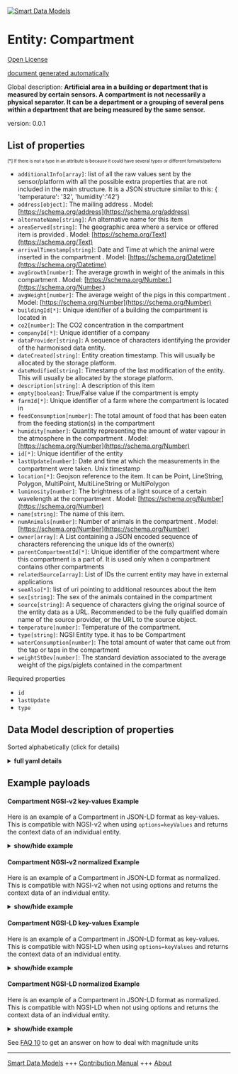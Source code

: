 <!-- 10-Header -->  
[![Smart Data Models](https://smartdatamodels.org/wp-content/uploads/2022/01/SmartDataModels_logo.png "Logo")](https://smartdatamodels.org)  
Entity: Compartment  
===================<!-- /10-Header -->  
<!-- 15-License -->  
[Open License](https://github.com/smart-data-models//dataModel.Agrifood/blob/master/Compartment/LICENSE.md)  
[document generated automatically](https://docs.google.com/presentation/d/e/2PACX-1vTs-Ng5dIAwkg91oTTUdt8ua7woBXhPnwavZ0FxgR8BsAI_Ek3C5q97Nd94HS8KhP-r_quD4H0fgyt3/pub?start=false&loop=false&delayms=3000#slide=id.gb715ace035_0_60)  
<!-- /15-License -->  
<!-- 20-Description -->  
Global description: **Artificial area in a building or department that is measured by certain sensors. A compartment is not necessarily a physical separator. It can be a department or a grouping of several pens within a department that are being measured by the same sensor.**  
version: 0.0.1  
<!-- /20-Description -->  
<!-- 30-PropertiesList -->  

## List of properties  

<sup><sub>[*] If there is not a type in an attribute is because it could have several types or different formats/patterns</sub></sup>  
- `additionalInfo[array]`: list of all the raw values sent by the sensor/platform with all the possible extra properties that are not included in the main structure. It is a JSON structure similar to this: { 'temperature': '32', 'humidity':'42'}  - `address[object]`: The mailing address  . Model: [https://schema.org/address](https://schema.org/address)- `alternateName[string]`: An alternative name for this item  - `areaServed[string]`: The geographic area where a service or offered item is provided  . Model: [https://schema.org/Text](https://schema.org/Text)- `arrivalTimestamp[string]`: Date and Time at which the animal were inserted in the compartment  . Model: [https://schema.org/Datetime](https://schema.org/Datetime)- `avgGrowth[number]`: The average growth in weight of the animals in this compartment  . Model: [https://schema.org/Number.](https://schema.org/Number.)- `avgWeight[number]`: The average weight of the pigs in this compartment  . Model: [https://schema.org/Number](https://schema.org/Number)- `buildingId[*]`: Unique identifier of a building the compartment is located in  - `co2[number]`: The CO2 concentration in the compartment  - `companyId[*]`: Unique identifier of a company  - `dataProvider[string]`: A sequence of characters identifying the provider of the harmonised data entity.  - `dateCreated[string]`: Entity creation timestamp. This will usually be allocated by the storage platform.  - `dateModified[string]`: Timestamp of the last modification of the entity. This will usually be allocated by the storage platform.  - `description[string]`: A description of this item  - `empty[boolean]`: True/False value if the compartment is empty  - `farmId[*]`: Unique identifier of a farm where the compartment is located in  - `feedConsumption[number]`: The total amount of food that has been eaten from the feeding station(s) in the compartment  - `humidity[number]`: Quantity representing the amount of water vapour in the atmosphere in the compartment  . Model: [https://schema.org/Number](https://schema.org/Number)- `id[*]`: Unique identifier of the entity  - `lastUpdate[number]`: Date and time at which the measurements in the compartment were taken. Unix timestamp  - `location[*]`: Geojson reference to the item. It can be Point, LineString, Polygon, MultiPoint, MultiLineString or MultiPolygon  - `luminosity[number]`: The brightness of a light source of a certain wavelength at the compartment  . Model: [https://schema.org/Number](https://schema.org/Number)- `name[string]`: The name of this item.  - `numAnimals[number]`: Number of animals in the compartment  . Model: [https://schema.org/Number](https://schema.org/Number)- `owner[array]`: A List containing a JSON encoded sequence of characters referencing the unique Ids of the owner(s)  - `parentCompartmentId[*]`: Unique identifier of the  compartment where this compartment is a part of. It is used only when a compartment contains other compartments  - `relatedSource[array]`: List of IDs the current entity may have in external applications  - `seeAlso[*]`: list of uri pointing to additional resources about the item  - `sex[string]`: The sex of the animals contained in the compartment  - `source[string]`: A sequence of characters giving the original source of the entity data as a URL. Recommended to be the fully qualified domain name of the source provider, or the URL to the source object.  - `temperature[number]`: Temperature of the compartment.  - `type[string]`: NGSI Entity type. it has to be Compartment  - `waterConsumption[number]`: The total amount of water that came out from the tap or taps in the compartment  - `weightStDev[number]`: The standard deviation associated to the average weight of the pigs/piglets contained in the compartment  <!-- /30-PropertiesList -->  
<!-- 35-RequiredProperties -->  
Required properties  
- `id`  - `lastUpdate`  - `type`  <!-- /35-RequiredProperties -->  
<!-- 40-RequiredProperties -->  
<!-- /40-RequiredProperties -->  
<!-- 50-DataModelHeader -->  
## Data Model description of properties  
Sorted alphabetically (click for details)  
<!-- /50-DataModelHeader -->  
<!-- 60-ModelYaml -->  
<details><summary><strong>full yaml details</strong></summary>    
```yaml  
Compartment:    
  description: 'Artificial area in a building or department that is measured by certain sensors. A compartment is not necessarily a physical separator. It can be a department or a grouping of several pens within a department that are being measured by the same sensor.'    
  properties:    
    additionalInfo:    
      description: 'list of all the raw values sent by the sensor/platform with all the possible extra properties that are not included in the main structure. It is a JSON structure similar to this: { ''temperature'': ''32'', ''humidity'':''42''}'    
      items:    
        properties:    
          parameter:    
            type: string    
          value:    
            type: string    
        type: object    
      type: array    
      x-ngsi:    
        type: Property    
    address:    
      description: 'The mailing address'    
      properties:    
        addressCountry:    
          description: 'Property. The country. For example, Spain. Model:''https://schema.org/addressCountry'''    
          type: string    
        addressLocality:    
          description: 'Property. The locality in which the street address is, and which is in the region. Model:''https://schema.org/addressLocality'''    
          type: string    
        addressRegion:    
          description: 'Property. The region in which the locality is, and which is in the country. Model:''https://schema.org/addressRegion'''    
          type: string    
        postOfficeBoxNumber:    
          description: 'Property. The post office box number for PO box addresses. For example, 03578. Model:''https://schema.org/postOfficeBoxNumber'''    
          type: string    
        postalCode:    
          description: 'Property. The postal code. For example, 24004. Model:''https://schema.org/https://schema.org/postalCode'''    
          type: string    
        streetAddress:    
          description: 'Property. The street address. Model:''https://schema.org/streetAddress'''    
          type: string    
      type: object    
      x-ngsi:    
        model: https://schema.org/address    
        type: Property    
    alternateName:    
      description: 'An alternative name for this item'    
      type: string    
      x-ngsi:    
        type: Property    
    areaServed:    
      description: 'The geographic area where a service or offered item is provided'    
      type: string    
      x-ngsi:    
        model: https://schema.org/Text    
        type: Property    
    arrivalTimestamp:    
      description: 'Date and Time at which the animal were inserted in the compartment'    
      format: date-time    
      type: string    
      x-ngsi:    
        model: https://schema.org/Datetime    
        type: Property    
    avgGrowth:    
      description: 'The average growth in weight of the animals in this compartment'    
      type: number    
      x-ngsi:    
        model: https://schema.org/Number.    
        type: Property    
    avgWeight:    
      description: 'The average weight of the pigs in this compartment'    
      minimum: 0    
      type: number    
      x-ngsi:    
        model: https://schema.org/Number    
        type: Property    
    buildingId:    
      anyOf:    
        - description: 'Property. Identifier format of any NGSI entity'    
          maxLength: 256    
          minLength: 1    
          pattern: ^[\w\-\.\{\}\$\+\*\[\]`|~^@!,:\\]+$    
          type: string    
        - description: 'Property. Identifier format of any NGSI entity'    
          format: uri    
          type: string    
      description: 'Unique identifier of a building the compartment is located in'    
      x-ngsi:    
        type: Relationship    
    co2:    
      description: 'The CO2 concentration in the compartment'    
      minimum: 0    
      type: number    
      x-ngsi:    
        type: Property    
    companyId:    
      anyOf:    
        - description: 'Property. Identifier format of any NGSI entity'    
          maxLength: 256    
          minLength: 1    
          pattern: ^[\w\-\.\{\}\$\+\*\[\]`|~^@!,:\\]+$    
          type: string    
        - description: 'Property. Identifier format of any NGSI entity'    
          format: uri    
          type: string    
      description: 'Unique identifier of a company'    
      x-ngsi:    
        type: Relationship    
    dataProvider:    
      description: 'A sequence of characters identifying the provider of the harmonised data entity.'    
      type: string    
      x-ngsi:    
        type: Property    
    dateCreated:    
      description: 'Entity creation timestamp. This will usually be allocated by the storage platform.'    
      format: date-time    
      type: string    
      x-ngsi:    
        type: Property    
    dateModified:    
      description: 'Timestamp of the last modification of the entity. This will usually be allocated by the storage platform.'    
      format: date-time    
      type: string    
      x-ngsi:    
        type: Property    
    description:    
      description: 'A description of this item'    
      type: string    
      x-ngsi:    
        type: Property    
    empty:    
      description: 'True/False value if the compartment is empty'    
      type: boolean    
      x-ngsi:    
        type: Property    
    farmId:    
      anyOf:    
        - description: 'Property. Identifier format of any NGSI entity'    
          maxLength: 256    
          minLength: 1    
          pattern: ^[\w\-\.\{\}\$\+\*\[\]`|~^@!,:\\]+$    
          type: string    
        - description: 'Property. Identifier format of any NGSI entity'    
          format: uri    
          type: string    
      description: 'Unique identifier of a farm where the compartment is located in'    
      x-ngsi:    
        type: Relationship    
    feedConsumption:    
      description: 'The total amount of food that has been eaten from the feeding station(s) in the compartment'    
      minimum: 0    
      type: number    
      x-ngsi:    
        type: Property    
    humidity:    
      description: 'Quantity representing the amount of water vapour in the atmosphere in the compartment'    
      maximum: 1    
      minimum: 0    
      type: number    
      x-ngsi:    
        model: https://schema.org/Number    
        type: Property    
    id:    
      anyOf: &compartment_-_properties_-_owner_-_items_-_anyof    
        - description: 'Property. Identifier format of any NGSI entity'    
          maxLength: 256    
          minLength: 1    
          pattern: ^[\w\-\.\{\}\$\+\*\[\]`|~^@!,:\\]+$    
          type: string    
        - description: 'Property. Identifier format of any NGSI entity'    
          format: uri    
          type: string    
      description: 'Unique identifier of the entity'    
      x-ngsi:    
        type: Property    
    lastUpdate:    
      description: 'Date and time at which the measurements in the compartment were taken. Unix timestamp'    
      type: number    
      x-ngsi:    
        type: Property    
    location:    
      description: 'Geojson reference to the item. It can be Point, LineString, Polygon, MultiPoint, MultiLineString or MultiPolygon'    
      oneOf:    
        - description: 'Geoproperty. Geojson reference to the item. Point'    
          properties:    
            bbox:    
              items:    
                type: number    
              minItems: 4    
              type: array    
            coordinates:    
              items:    
                type: number    
              minItems: 2    
              type: array    
            type:    
              enum:    
                - Point    
              type: string    
          required:    
            - type    
            - coordinates    
          title: 'GeoJSON Point'    
          type: object    
        - description: 'Geoproperty. Geojson reference to the item. LineString'    
          properties:    
            bbox:    
              items:    
                type: number    
              minItems: 4    
              type: array    
            coordinates:    
              items:    
                items:    
                  type: number    
                minItems: 2    
                type: array    
              minItems: 2    
              type: array    
            type:    
              enum:    
                - LineString    
              type: string    
          required:    
            - type    
            - coordinates    
          title: 'GeoJSON LineString'    
          type: object    
        - description: 'Geoproperty. Geojson reference to the item. Polygon'    
          properties:    
            bbox:    
              items:    
                type: number    
              minItems: 4    
              type: array    
            coordinates:    
              items:    
                items:    
                  items:    
                    type: number    
                  minItems: 2    
                  type: array    
                minItems: 4    
                type: array    
              type: array    
            type:    
              enum:    
                - Polygon    
              type: string    
          required:    
            - type    
            - coordinates    
          title: 'GeoJSON Polygon'    
          type: object    
        - description: 'Geoproperty. Geojson reference to the item. MultiPoint'    
          properties:    
            bbox:    
              items:    
                type: number    
              minItems: 4    
              type: array    
            coordinates:    
              items:    
                items:    
                  type: number    
                minItems: 2    
                type: array    
              type: array    
            type:    
              enum:    
                - MultiPoint    
              type: string    
          required:    
            - type    
            - coordinates    
          title: 'GeoJSON MultiPoint'    
          type: object    
        - description: 'Geoproperty. Geojson reference to the item. MultiLineString'    
          properties:    
            bbox:    
              items:    
                type: number    
              minItems: 4    
              type: array    
            coordinates:    
              items:    
                items:    
                  items:    
                    type: number    
                  minItems: 2    
                  type: array    
                minItems: 2    
                type: array    
              type: array    
            type:    
              enum:    
                - MultiLineString    
              type: string    
          required:    
            - type    
            - coordinates    
          title: 'GeoJSON MultiLineString'    
          type: object    
        - description: 'Geoproperty. Geojson reference to the item. MultiLineString'    
          properties:    
            bbox:    
              items:    
                type: number    
              minItems: 4    
              type: array    
            coordinates:    
              items:    
                items:    
                  items:    
                    items:    
                      type: number    
                    minItems: 2    
                    type: array    
                  minItems: 4    
                  type: array    
                type: array    
              type: array    
            type:    
              enum:    
                - MultiPolygon    
              type: string    
          required:    
            - type    
            - coordinates    
          title: 'GeoJSON MultiPolygon'    
          type: object    
      x-ngsi:    
        type: Geoproperty    
    luminosity:    
      description: 'The brightness of a light source of a certain wavelength at the compartment'    
      type: number    
      x-ngsi:    
        model: https://schema.org/Number    
        type: Property    
    name:    
      description: 'The name of this item.'    
      type: string    
      x-ngsi:    
        type: Property    
    numAnimals:    
      description: 'Number of animals in the compartment'    
      type: number    
      x-ngsi:    
        model: https://schema.org/Number    
        type: Property    
    owner:    
      description: 'A List containing a JSON encoded sequence of characters referencing the unique Ids of the owner(s)'    
      items:    
        anyOf: *compartment_-_properties_-_owner_-_items_-_anyof    
        description: 'Property. Unique identifier of the entity'    
      type: array    
      x-ngsi:    
        type: Property    
    parentCompartmentId:    
      anyOf:    
        - description: 'Property. Identifier format of any NGSI entity'    
          maxLength: 256    
          minLength: 1    
          pattern: ^[\w\-\.\{\}\$\+\*\[\]`|~^@!,:\\]+$    
          type: string    
        - description: 'Property. Identifier format of any NGSI entity'    
          format: uri    
          type: string    
      description: 'Unique identifier of the  compartment where this compartment is a part of. It is used only when a compartment contains other compartments'    
      x-ngsi:    
        type: Relationship    
    relatedSource:    
      description: 'List of IDs the current entity may have in external applications'    
      items:    
        properties:    
          application:    
            anyOf: *compartment_-_properties_-_owner_-_items_-_anyof    
            description: 'Property. Unique identifier of the entity'    
          applicationEntityId:    
            type: string    
        type: object    
      type: array    
      x-ngsi:    
        type: Property    
    seeAlso:    
      description: 'list of uri pointing to additional resources about the item'    
      oneOf:    
        - items:    
            format: uri    
            type: string    
          minItems: 1    
          type: array    
        - format: uri    
          type: string    
      x-ngsi:    
        type: Property    
    sex:    
      description: 'The sex of the animals contained in the compartment'    
      enum:    
        - M    
        - F    
        - unknown    
        - ""    
      type: string    
      x-ngsi:    
        type: Property    
    source:    
      description: 'A sequence of characters giving the original source of the entity data as a URL. Recommended to be the fully qualified domain name of the source provider, or the URL to the source object.'    
      type: string    
      x-ngsi:    
        type: Property    
    temperature:    
      description: 'Temperature of the compartment.'    
      type: number    
      x-ngsi:    
        type: Property    
    type:    
      description: 'NGSI Entity type. it has to be Compartment'    
      enum:    
        - Compartment    
      type: string    
      x-ngsi:    
        type: Property    
    waterConsumption:    
      description: 'The total amount of water that came out from the tap or taps in the compartment'    
      minimum: 0    
      type: number    
      x-ngsi:    
        type: Property    
    weightStDev:    
      description: 'The standard deviation associated to the average weight of the pigs/piglets contained in the compartment'    
      type: number    
      x-ngsi:    
        type: Property    
  required:    
    - id    
    - type    
    - lastUpdate    
  type: object    
  x-derived-from: ""    
  x-disclaimer: 'Redistribution and use in source and binary forms, with or without modification, are permitted  provided that the license conditions are met. Copyleft (c) 2022 Contributors to Smart Data Models Program'    
  x-license-url: https://github.com/smart-data-models/dataModel.Agrifood/blob/master/Compartment/LICENSE.md    
  x-model-schema: https://smart-data-models.github.io/dataModel.Agrifood/Compartment/schema.json    
  x-model-tags: ""    
  x-version: 0.0.1    
```  
</details>    
<!-- /60-ModelYaml -->  
<!-- 70-MiddleNotes -->  
<!-- /70-MiddleNotes -->  
<!-- 80-Examples -->  
## Example payloads    
#### Compartment NGSI-v2 key-values Example    
Here is an example of a Compartment in JSON-LD format as key-values. This is compatible with NGSI-v2 when  using `options=keyValues` and returns the context data of an individual entity.  
<details><summary><strong>show/hide example</strong></summary>    
```json  
{  
  "id": "a88c6069-86c4-4c09-8621-fc5c58f216e0",  
  "type": "Compartment",  
  "additionalInfo": [  
    {  
      "name": "Farm2FeedTray",  
      "value": "4"  
    },  
    {  
      "name": "Farm2ValveId",  
      "value": ""  
    },  
    {  
      "name": "Farm2DepartmentId",  
      "value": "11"  
    }  
  ],  
  "arrivalTimestamp": "2020-04-14T22:00:00.000Z",  
  "avgGrowth": 1.0,  
  "avgWeight": 45.5,  
  "buildingId": "f6ce5251-e959-4269-9040-8056c6a093d9",  
  "co2": 20,  
  "companyId": "1401c9e0-c441-4bd1-b8d3-fb1194479aa7",  
  "empty": false,  
  "farmId": "7438345c-fdff-45c9-a02f-1d764cbc03a7",  
  "feedConsumption": 8.3,  
  "humidity": 0.7,  
  "lastUpdate": 1589841011000,  
  "luminosity": 3,  
  "name": "",  
  "numAnimals": 22,  
  "outputFeed": 8.2,  
  "parentCompartmentId": "f0ddd929-5a18-479b-9ad6-5947cc2cd05b",  
  "sex": "",  
  "startWeight": 26,  
  "temperature": 25,  
  "waterConsumption": 23,  
  "weightStDev": 2.3  
}  
```  
</details>  
#### Compartment NGSI-v2 normalized Example    
Here is an example of a Compartment in JSON-LD format as normalized. This is compatible with NGSI-v2 when not using options and returns the context data of an individual entity.  
<details><summary><strong>show/hide example</strong></summary>    
```json  
{  
  "id": "a88c6069-86c4-4c09-8621-fc5c58f216e0"  
  ,  
  "type": "Compartment",  
  "additionalInfo": {  
    "type": "array",  
    "value": [  
      {  
        "name": "Farm2FeedTray",  
        "value": "4"  
      },  
      {  
        "name": "Farm2ValveId",  
        "value": ""  
      },  
      {  
        "name": "Farm2DepartmentId",  
        "value": "11"  
      }  
    ]  
  },  
  "arrivalTimestamp": {  
    "type": "string",  
    "value": "2020-04-14T22:00:00.000Z"  
  },  
  "avgGrowth": {  
    "type": "number",  
    "value": 4  
  },  
  "avgWeight": {  
    "type": "number",  
    "value": 45.5  
  },  
  "buildingId": {  
    "type": "string",  
    "value": "f6ce5251-e959-4269-9040-8056c6a093d9"  
  },  
  "co2": {  
    "type": "number",  
    "value": 20  
  },  
  "companyId": {  
    "type": "string",  
    "value": "1401c9e0-c441-4bd1-b8d3-fb1194479aa7"  
  },  
  "empty": {  
    "type": "boolean",  
    "value": false  
  },  
  "farmId": {  
    "type": "string",  
    "value": "7438345c-fdff-45c9-a02f-1d764cbc03a7"  
  },  
  "feedConsumption": {  
    "type": "number",  
    "value": 8.3  
  },  
  "humidity": {  
    "type": "number",  
    "value": 0.7  
  },  
  "lastUpdate": {  
    "type": "number",  
    "value": 1589841011000  
  },  
  "luminosity": {  
    "type": "number",  
    "value": 3  
  },  
  "name": {  
    "type": "string",  
    "value": ""  
  },  
  "numAnimals": {  
    "type": "number",  
    "value": 22  
  },  
  "outputFeed": {  
    "type": "number",  
    "value": 8.2  
  },  
  "parentCompartmentId": {  
    "type": "string",  
    "value": "f0ddd929-5a18-479b-9ad6-5947cc2cd05b"  
  },  
  "sex": {  
    "type": "string",  
    "value": ""  
  },  
  "startWeight": {  
    "type": "number",  
    "value": 26  
  },  
  "temperature": {  
    "type": "number",  
    "value": 25  
  },  
  "waterConsumption": {  
    "type": "number",  
    "value": 23  
  },  
  "weightStDev": {  
    "type": "number",  
    "value": 2.3  
  }  
}  
```  
</details>  
#### Compartment NGSI-LD key-values Example    
Here is an example of a Compartment in JSON-LD format as key-values. This is compatible with NGSI-LD when  using `options=keyValues` and returns the context data of an individual entity.  
<details><summary><strong>show/hide example</strong></summary>    
```json  
{  
    "id": "urn:ngsi-ld:a88c6069-86c4-4c09-8621-fc5c58f216e0:001",  
    "type": "Compartment",  
    "additionalInfo": [  
        {  
            "name": "Farm2FeedTray",  
            "value": "4"  
        },  
        {  
            "name": "Farm2ValveId",  
            "value": ""  
        },  
        {  
            "name": "Farm2DepartmentId",  
            "value": "11"  
        }  
    ],  
    "arrivalTimestamp": "2020-04-14T22:00:00.000Z",  
    "avgGrowth": 1.0,  
    "avgWeight": 45.5,  
    "buildingId": "urn:ngsi-ld:f6ce5251-e959-4269-9040-8056c6a093d9:001",  
    "co2": 20,  
    "companyId": "urn:ngsi-ld:1401c9e0-c441-4bd1-b8d3-fb1194479aa7:002",  
    "empty": false,  
    "farmId": "urn:ngsi-ld:7438345c-fdff-45c9-a02f-1d764cbc03a7:005",  
    "feedConsumption": 8.3,  
    "humidity": 0.7,  
    "lastUpdate": 1589841011000,  
    "luminosity": 3,  
    "name": "",  
    "numAnimals": 22,  
    "outputFeed": 8.2,  
    "parentCompartmentId": "urn:ngsi-ld:f0ddd929-5a18-479b-9ad6-5947cc2cd05b:001",  
    "sex": "",  
    "startWeight": 26,  
    "temperature": 25,  
    "waterConsumption": 23,  
    "weightStDev": 2.3,  
    "@context": [  
        "https://raw.githubusercontent.com/smart-data-models/data-models/master/context.jsonld",  
        "https://raw.githubusercontent.com/smart-data-models/dataModel.Agrifood/master/context.jsonld"  
    ]  
}  
```  
</details>  
#### Compartment NGSI-LD normalized Example    
Here is an example of a Compartment in JSON-LD format as normalized. This is compatible with NGSI-LD when not using options and returns the context data of an individual entity.  
<details><summary><strong>show/hide example</strong></summary>    
```json  
{  
    "id": "urn:ngsi-ld:a88c6069-86c4-4c09-8621-fc5c58f216e0:001",  
    "type": "Compartment",  
    "additionalInfo": {  
        "type": "array",  
        "value": [  
            {  
                "name": "Farm2FeedTray",  
                "value": "4"  
            },  
            {  
                "name": "Farm2ValveId",  
                "value": ""  
            },  
            {  
                "name": "Farm2DepartmentId",  
                "value": "11"  
            }  
        ]  
    },  
    "arrivalTimestamp": {  
        "type": "string",  
        "value": "2020-04-14T22:00:00.000Z"  
    },  
    "avgGrowth": {  
        "type": "boolean",  
        "value": true  
    },  
    "avgWeight": {  
        "type": "number",  
        "value": 45.5  
    },  
    "buildingId": {  
        "type": "string",  
        "value": "f6ce5251-e959-4269-9040-8056c6a093d9"  
    },  
    "co2": {  
        "type": "number",  
        "value": 20  
    },  
    "companyId": {  
        "type": "string",  
        "value": "urn:ngsi-ld:1401c9e0-c441-4bd1-b8d3-fb1194479aa7:007"  
    },  
    "empty": {  
        "type": "boolean",  
        "value": false  
    },  
    "farmId": {  
        "type": "string",  
        "value": "urn:ngsi-ld:7438345c-fdff-45c9-a02f-1d764cbc03a7:001"  
    },  
    "feedConsumption": {  
        "type": "number",  
        "value": 8.3  
    },  
    "humidity": {  
        "type": "number",  
        "value": 0.7  
    },  
    "lastUpdate": {  
        "type": "number",  
        "value": 1589841011000  
    },  
    "luminosity": {  
        "type": "number",  
        "value": 3  
    },  
    "name": {  
        "type": "string",  
        "value": ""  
    },  
    "numAnimals": {  
        "type": "number",  
        "value": 22  
    },  
    "outputFeed": {  
        "type": "number",  
        "value": 8.2  
    },  
    "parentCompartmentId": {  
        "type": "string",  
        "value": "urn:ngsi-ld:f0ddd929-5a18-479b-9ad6-5947cc2cd05b:001"  
    },  
    "sex": {  
        "type": "string",  
        "value": ""  
    },  
    "startWeight": {  
        "type": "number",  
        "value": 26  
    },  
    "temperature": {  
        "type": "number",  
        "value": 25  
    },  
    "waterConsumption": {  
        "type": "number",  
        "value": 23  
    },  
    "weightStDev": {  
        "type": "number",  
        "value": 2.3  
    },  
    "@context": [  
        "https://raw.githubusercontent.com/smart-data-models/data-models/master/context.jsonld",  
        "https://raw.githubusercontent.com/smart-data-models/dataModel.Agrifood/master/context.jsonld"  
    ]  
}  
```  
</details><!-- /80-Examples -->  
<!-- 90-FooterNotes -->  
<!-- /90-FooterNotes -->  
<!-- 95-Units -->  
See [FAQ 10](https://smartdatamodels.org/index.php/faqs/) to get an answer on how to deal with magnitude units  
<!-- /95-Units -->  
<!-- 97-LastFooter -->  
---  
[Smart Data Models](https://smartdatamodels.org) +++ [Contribution Manual](https://bit.ly/contribution_manual) +++ [About](https://bit.ly/Introduction_SDM)<!-- /97-LastFooter -->  
